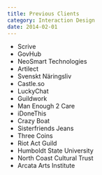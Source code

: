 ```yaml
---
title: Previous Clients
category: Interaction Design
date: 2014-02-01
---
```


* Scrive
* GovHub
* NeoSmart Technologies
* Artilect
* Svenskt Näringsliv
* Castle.so
* LuckyChat
* Guildwork
* Man Enough 2 Care
* iDoneThis
* Crazy Boat
* Sisterfriends Jeans
* Three Coins
* Riot Act Guild
* Humboldt State University
* North Coast Cultural Trust
* Arcata Arts Institute
